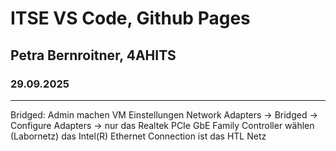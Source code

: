  # ITSE VS Code, Github Pages
 ## Petra Bernroitner, 4AHITS
 ### 29.09.2025

 ---

 Bridged:
 Admin machen
 VM Einstellungen
 Network Adapters -> Bridged -> Configure Adapters
 -> nur das Realtek PCIe GbE Family Controller wählen (Labornetz)
 das Intel(R) Ethernet Connection ist das HTL Netz
